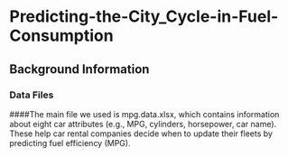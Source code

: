 # Predicting-the-City_Cycle-in-Fuel-Consumption
## Background Information
### Data Files
####The main file we used is mpg.data.xlsx, which contains information about eight car attributes (e.g., MPG, cylinders, horsepower, car name). These help car rental companies decide when to update their fleets by predicting fuel efficiency (MPG).
